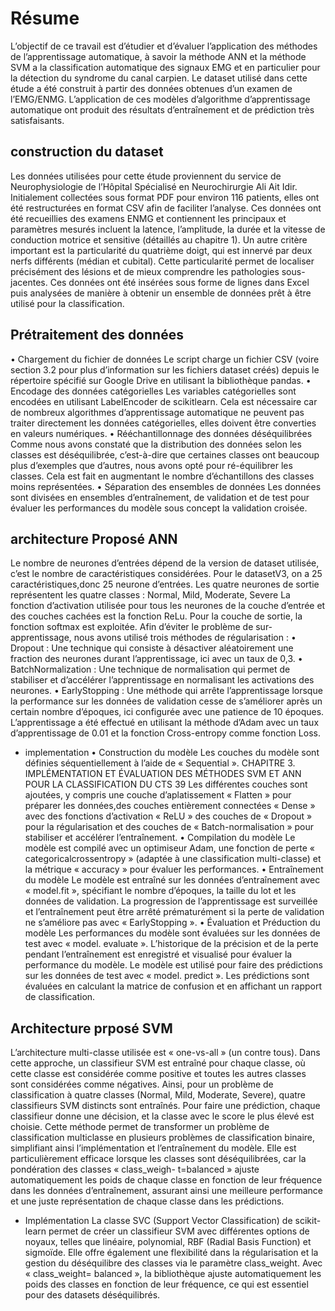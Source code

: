 # Résume 
L’objectif de ce travail est d’étudier et d’évaluer l’application des méthodes
de l’apprentissage automatique, à savoir la méthode ANN et la méthode SVM a la classification
automatique des signaux EMG et en particulier pour la détection du syndrome du canal
carpien.
Le dataset utilisé dans cette étude a été construit à partir des données obtenues d’un examen
de l’EMG/ENMG. L’application de ces modèles d’algorithme d’apprentissage automatique
ont produit des résultats d’entraînement et de prédiction très satisfaisants.
## construction du dataset 
Les données utilisées pour cette étude proviennent du service de Neurophysiologie de
l’Hôpital Spécialisé en Neurochirurgie Ali Ait Idir. Initialement collectées sous format PDF
pour environ 116 patients, elles ont été restructurées en format CSV afin de faciliter l’analyse.
Ces données ont été recueillies des examens ENMG et contiennent les principaux et
paramètres mesurés incluent la latence, l’amplitude, la durée et la vitesse de conduction motrice
et sensitive (détaillés au chapitre 1). Un autre critère important est la particularité du
quatrième doigt, qui est innervé par deux nerfs différents (médian et cubital). Cette particularité
permet de localiser précisément des lésions et de mieux comprendre les pathologies
sous-jacentes.
Ces données ont été insérées sous forme de lignes dans Excel puis analysées de manière
à obtenir un ensemble de données prêt à être utilisé pour la classification.
## Prétraitement des données
• Chargement du fichier de données
Le script charge un fichier CSV (voire section 3.2 pour plus d’information sur les
fichiers dataset créés) depuis le répertoire spécifié sur Google Drive en utilisant
la bibliothèque pandas.
• Encodage des données catégorielles
Les variables catégorielles sont encodées en utilisant LabelEncoder de scikitlearn.
Cela est nécessaire car de nombreux algorithmes d’apprentissage automatique
ne peuvent pas traiter directement les données catégorielles, elles doivent être
converties en valeurs numériques.
• Rééchantillonnage des données déséquilibrées
Comme nous avons constaté que la distribution des données selon les classes est
déséquilibrée, c’est-à-dire que certaines classes ont beaucoup plus d’exemples
que d’autres, nous avons opté pour ré-équilibrer les classes. Cela est fait en augmentant
le nombre d’échantillons des classes moins représentées.
• Séparation des ensembles de données
Les données sont divisées en ensembles d’entraînement, de validation et de test
pour évaluer les performances du modèle sous concept la validation croisée.
## architecture Proposé ANN
Le nombre de neurones d’entrées dépend de la version de dataset utilisée, c’est le
nombre de caractéristiques considérées. Pour le datasetV3, on a 25 caractéristiques,donc 25 neurone d’entrées.
Les quatre neurones de sortie représentent les quatre classes : Normal, Mild, Moderate,
Severe
La fonction d’activation utilisée pour tous les neurones de la couche d’entrée et des
couches cachées est la fonction ReLu. Pour la couche de sortie, la fonction softmax est
exploitée.
Afin d’éviter le problème de sur-apprentissage, nous avons utilisé trois méthodes de
régularisation :
• Dropout : Une technique qui consiste à désactiver aléatoirement une fraction des
neurones durant l’apprentissage, ici avec un taux de 0,3.
• BatchNormalization : Une technique de normalisation qui permet de stabiliser et
d’accélérer l’apprentissage en normalisant les activations des neurones.
• EarlyStopping : Une méthode qui arrête l’apprentissage lorsque la performance
sur les données de validation cesse de s’améliorer après un certain nombre d’époques,
ici configurée avec une patience de 10 époques.
L’apprentissage a été effectué en utilisant la méthode d’Adam avec un taux d’apprentissage
de 0.01 et la fonction Cross-entropy comme fonction Loss.
- implementation
• Construction du modèle
Les couches du modèle sont définies séquentiellement à l’aide de « Sequential ».
CHAPITRE 3. IMPLÉMENTATION ET ÉVALUATION DES MÉTHODES SVM
ET ANN POUR LA CLASSIFICATION DU CTS 39
Les différentes couches sont ajoutées, y compris une couche d’aplatissement
« Flatten » pour préparer les données,des couches entièrement connectées « Dense »
avec des fonctions d’activation « ReLU » des couches de « Dropout » pour la régularisation
et des couches de « Batch-normalisation » pour stabiliser et accélérer
l’entraînement.
• Compilation du modèle
Le modèle est compilé avec un optimiseur Adam, une fonction de perte « categoricalcrossentropy
» (adaptée à une classification multi-classe) et la métrique « accuracy
» pour évaluer les performances.
• Entraînement du modèle
Le modèle est entraîné sur les données d’entraînement avec « model.fit », spécifiant
le nombre d’époques, la taille du lot et les données de validation.
La progression de l’apprentissage est surveillée et l’entraînement peut être arrêté
prématurément si la perte de validation ne s’améliore pas avec « EarlyStopping ».
• Évaluation et Préduction du modèle
Les performances du modèle sont évaluées sur les données de test avec « model.
evaluate ».
L’historique de la précision et de la perte pendant l’entraînement est enregistré et
visualisé pour évaluer la performance du modèle.
Le modèle est utilisé pour faire des prédictions sur les données de test avec « model.
predict ».
Les prédictions sont évaluées en calculant la matrice de confusion et en affichant
un rapport de classification.
## Architecture prposé SVM
L’architecture multi-classe utilisée est « one-vs-all » (un contre tous). Dans cette approche,
un classifieur SVM est entraîné pour chaque classe, où cette classe est considérée comme positive
et toutes les autres classes sont considérées comme négatives. Ainsi, pour un problème
de classification à quatre classes (Normal, Mild, Moderate, Severe), quatre classifieurs SVM
distincts sont entraînés. Pour faire une prédiction, chaque classifieur donne une décision, et
la classe avec le score le plus élevé est choisie.
Cette méthode permet de transformer un problème de classification multiclasse en plusieurs
problèmes de classification binaire, simplifiant ainsi l’implémentation et l’entraînement
du modèle. Elle est particulièrement efficace lorsque les classes sont déséquilibrées, car
la pondération des classes « class_weigh- t=balanced » ajuste automatiquement les poids de
chaque classe en fonction de leur fréquence dans les données d’entraînement, assurant ainsi
une meilleure performance et une juste représentation de chaque classe dans les prédictions.
- Implémentation
  La classe SVC (Support Vector Classification) de scikit-learn permet de créer un classifieur
SVM avec différentes options de noyaux, telles que linéaire, polynomial, RBF (Radial
Basis Function) et sigmoïde. Elle offre également une flexibilité dans la régularisation et
la gestion du déséquilibre des classes via le paramètre class_weight. Avec « class_weight=
balanced », la bibliothèque ajuste automatiquement les poids des classes en fonction de
leur fréquence, ce qui est essentiel pour des datasets déséquilibrés.
